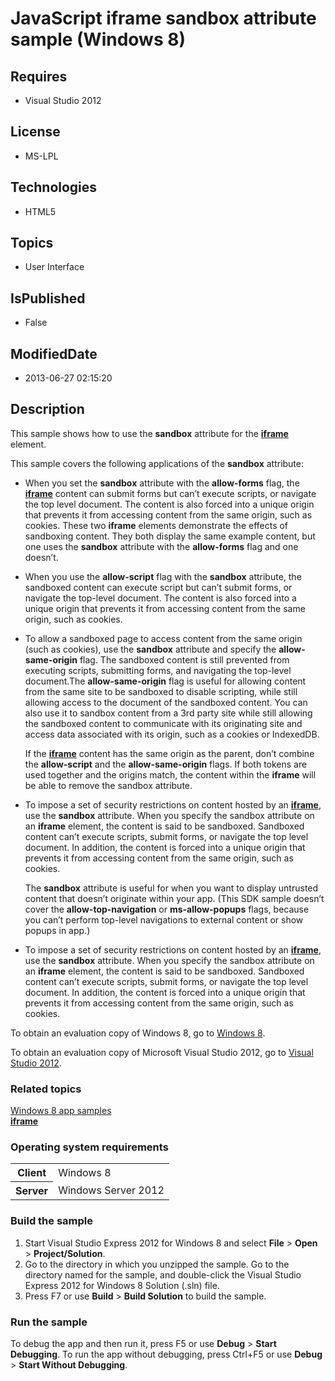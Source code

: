 # JavaScript iframe sandbox attribute sample (Windows 8)
## Requires
* Visual Studio 2012
## License
* MS-LPL
## Technologies
* HTML5
## Topics
* User Interface
## IsPublished
* False
## ModifiedDate
* 2013-06-27 02:15:20
## Description

<div id="mainSection">
<p>This sample shows how to use the <b>sandbox</b> attribute for the <a href="http://msdn.microsoft.com/library/windows/apps/hh465955">
<b>iframe</b></a> element. </p>
<p>This sample covers the following applications of the <b>sandbox</b> attribute:</p>
<ul>
<li>
<p>When you set the <b>sandbox</b> attribute with the <b>allow-forms</b> flag, the
<a href="http://msdn.microsoft.com/library/windows/apps/hh465955"><b>iframe</b></a> content can submit forms but can’t execute scripts, or navigate the top level document. The content is also forced into a unique origin that prevents it from accessing content
 from the same origin, such as cookies. These two <b>iframe</b> elements demonstrate the effects of sandboxing content. They both display the same example content, but one uses the
<b>sandbox</b> attribute with the <b>allow-forms</b> flag and one doesn’t.</p>
</li><li>
<p>When you use the <b>allow-script</b> flag with the <b>sandbox</b> attribute, the sandboxed content can execute script but can’t submit forms, or navigate the top-level document. The content is also forced into a unique origin that prevents it from accessing
 content from the same origin, such as cookies.</p>
</li><li>
<p>To allow a sandboxed page to access content from the same origin (such as cookies), use the
<b>sandbox</b> attribute and specify the <b>allow-same-origin</b> flag. The sandboxed content is still prevented from executing scripts, submitting forms, and navigating the top-level document.The
<b>allow-same-origin</b> flag is useful for allowing content from the same site to be sandboxed to disable scripting, while still allowing access to the document of the sandboxed content. You can also use it to sandbox content from a 3rd party site while still
 allowing the sandboxed content to communicate with its originating site and access data associated with its origin, such as a cookies or IndexedDB.</p>
<p>If the <a href="http://msdn.microsoft.com/library/windows/apps/hh465955"><b>iframe</b></a> content has the same origin as the parent, don’t combine the
<b>allow-script</b> and the <b>allow-same-origin</b> flags. If both tokens are used together and the origins match, the content within the
<b>iframe</b> will be able to remove the sandbox attribute. </p>
</li><li>
<p>To impose a set of security restrictions on content hosted by an <a href="http://msdn.microsoft.com/library/windows/apps/hh465955">
<b>iframe</b></a>, use the <b>sandbox</b> attribute. When you specify the sandbox attribute on an
<b>iframe</b> element, the content is said to be sandboxed. Sandboxed content can’t execute scripts, submit forms, or navigate the top level document. In addition, the content is forced into a unique origin that prevents it from accessing content from the same
 origin, such as cookies.</p>
<p>The <b>sandbox</b> attribute is useful for when you want to display untrusted content that doesn’t originate within your app. (This SDK sample doesn’t cover the
<b>allow-top-navigation</b> or <b>ms-allow-popups</b> flags, because you can’t perform top-level navigations to external content or show popups in app.)</p>
</li><li>To impose a set of security restrictions on content hosted by an <a href="http://msdn.microsoft.com/library/windows/apps/hh465955">
<b>iframe</b></a>, use the <b>sandbox</b> attribute. When you specify the sandbox attribute on an
<b>iframe</b> element, the content is said to be sandboxed. Sandboxed content can’t execute scripts, submit forms, or navigate the top level document. In addition, the content is forced into a unique origin that prevents it from accessing content from the same
 origin, such as cookies. </li></ul>
<p></p>
<p>To obtain an evaluation copy of Windows&nbsp;8, go to <a href="http://go.microsoft.com/fwlink/p/?linkid=241655">
Windows&nbsp;8</a>. </p>
<p>To obtain an evaluation copy of Microsoft Visual Studio&nbsp;2012, go to <a href="http://go.microsoft.com/fwlink/p/?linkid=241656">
Visual Studio&nbsp;2012</a>. </p>
<h3><a id="related_topics"></a>Related topics</h3>
<dl><dt><a href="http://go.microsoft.com/fwlink/p/?LinkID=227694">Windows 8 app samples</a>
</dt><dt><a href="http://msdn.microsoft.com/library/windows/apps/hh465955"><b>iframe</b></a>
</dt></dl>
<h3>Operating system requirements</h3>
<table>
<tbody>
<tr>
<th>Client</th>
<td><dt>Windows&nbsp;8 </dt></td>
</tr>
<tr>
<th>Server</th>
<td><dt>Windows Server&nbsp;2012 </dt></td>
</tr>
</tbody>
</table>
<h3>Build the sample</h3>
<p></p>
<ol>
<li>Start Visual Studio Express&nbsp;2012 for Windows&nbsp;8 and select <b>File</b> &gt; <b>
Open</b> &gt; <b>Project/Solution</b>. </li><li>Go to the directory in which you unzipped the sample. Go to the directory named for the sample, and double-click the Visual Studio Express&nbsp;2012 for Windows&nbsp;8 Solution (.sln) file.
</li><li>Press F7 or use <b>Build</b> &gt; <b>Build Solution</b> to build the sample. </li></ol>
<p></p>
<h3>Run the sample</h3>
<p>To debug the app and then run it, press F5 or use <b>Debug</b> &gt; <b>Start Debugging</b>. To run the app without debugging, press Ctrl&#43;F5 or use
<b>Debug</b> &gt; <b>Start Without Debugging</b>. </p>
</div>

